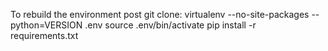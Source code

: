 To rebuild the environment post git clone:
virtualenv --no-site-packages --python=VERSION .env
source .env/bin/activate
pip install -r requirements.txt
